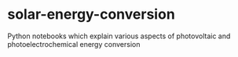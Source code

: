 # solar-energy-conversion
Python notebooks which explain various aspects of photovoltaic and photoelectrochemical energy conversion
